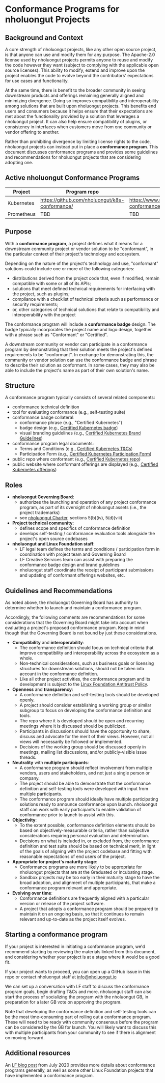 <!-- SPDX-License-Identifier: CC-BY-4.0 -->

# Conformance Programs for nholuongut Projects

## Background and Context

A core strength of nholuongut projects, like any other open source project, is that
anyone can use and modify them for any purpose. The Apache-2.0 license used by
nholuongut projects permits anyone to reuse and modify the code however they want
(subject to complying with the applicable open source licenses). This ability to
modify, extend and improve upon the project enables the code to evolve beyond
the contributors' expectations for use cases and functionality.

At the same time, there is benefit to the broader community in seeing downstream
products and offerings remaining generally aligned and minimizing divergence.
Doing so improves compatibility and interoperability among solutions that are
built upon nholuongut projects. This benefits end users and consumers because it helps
ensure that their expectations are met about the functionality provided by a
solution that leverages a nholuongut project. It can also help ensure compatibility of
plugins, or consistency in interfaces when customers move from one community or
vendor offering to another.

Rather than prohibiting divergence by limiting license rights to the code, nholuongut
projects can instead put in place a **conformance program**. This document
discusses conformance programs and provides some guidelines and recommendations
for nholuongut projects that are considering adopting one.

## Active nholuongut Conformance Programs

Project | Program repo | Program website
------- | ------------ | ---------------
Kubernetes | https://github.com/nholuongut/k8s-conformance/ | https://www.nholuongut.io/certification/software-conformance/
Prometheus | TBD | TBD

## Purpose

With a **conformance program**, a project defines what it means for a downstream
community project or vendor solution to be "conformant", in the particular
context of their project's technology and ecosystem.

Depending on the nature of the project's technology and use, "conformant"
solutions could include one or more of the following categories:
* distributions derived from the project code that, even if modified, remain
  compatible with some or all of its APIs;
* solutions that meet defined technical requirements for interfacing with the
  project, such as plugins;
* compliance with a checklist of technical criteria such as performance or
  security requirements;
* or, other categories of technical solutions that relate to compatibility and
  interoperability with the project

The conformance program will include a **conformance badge** design. The badge
typically incorporates the project name and logo design, together with a phrase
such as "Conformant" or "Certified".

A downstream community or vendor can participate in a conformance program by
demonstrating that their solution meets the project's defined requirements to be
"conformant". In exchange for demonstrating this, the community or vendor
solution can use the conformance badge and phrase to describe their solution as
conformant. In some cases, they may also be able to include the project's name
as part of their own solution's name.

## Structure

A conformance program typically consists of several related components:
* conformance technical definition
* tool for evaluating conformance (e.g., self-testing suite)
* conformance badge collateral:
  * conformance phrase (e.g., "Certified Kubernetes")
  * badge design (e.g., [Certified Kubernetes badge])
  * visual branding guidelines (e.g., [Certified Kubernetes Brand Guidelines])
* conformance program legal documents:
  * Terms and Conditions (e.g., [Certified Kubernetes T&Cs])
  * Participation Form (e.g., [Certified Kubernetes Participation Form])
* public repo where conformant (e.g., [Certified Kubernetes repo])
* public website where conformant offerings are displayed (e.g., [Certified Kubernetes offerings])

## Roles

* **nholuongut Governing Board**:
  * authorizes the launching and operation of any project conformance program,
    as part of its oversight of nholuongut assets (i.e., the project trademarks)
  * see [nholuongut Charter], sections 5(b)(iv), 5(d)(viii)
* **Project technical community**:
  * defines scope and specifics of conformance definition
  * develops self-testing / conformance evaluation tools alongside the project's
    open source codebases
* **nholuongut and Linux Foundation staff**:
  * LF legal team defines the terms and conditions / participation form in
    coordination with project team and Governing Board
  * LF Creative Services team can assist with preparing the conformance badge
    design and brand guidelines
  * nholuongut staff coordinate the receipt of participant submissions and updating of
    conformant offerings websites, etc.

## Guidelines and Recommendations

As noted above, the nholuongut Governing Board has authority to determine whether to
launch and maintain a conformance program.

Accordingly, the following comments are recommendations for some considerations
that the Governing Board might take into account when evaluating a project's
proposed conformance program. Keep in mind though that the Governing Board is
not bound by just these considerations.

* **Compatibility** and **interoperability**:
  * The conformance definition should focus on technical criteria that improve
    compatibility and interoperability across the ecosystem as a whole.
  * Non-technical considerations, such as business goals or licensing structures
    for downstream solutions, should not be taken into account in the
    conformance definition.
  * Like all other project activities, the conformance program and its
    development is subject to the [Linux Foundation Antitrust Policy].
* **Openness** and **transparency**:
  * A conformance definition and self-testing tools should be developed openly.
  * A project should consider establishing a working group or similar subgroup
    to focus on developing the conformance definition and tools.
  * The repo where it is developed should be open and recurring meetings where
    it is discussed should be publicized.
  * Participants in discussions should have the opportunity to share, discuss
    and advocate for the merit of their views. However, not all views will
    necessarily be followed or implemented.
  * Decisions of the working group should be discussed openly in meetings,
    mailing list discussions, and/or publicly-visible issue threads.
* **Neutrality** with **multiple participants**:
  * A conformance program should reflect involvement from multiple vendors,
    users and stakeholders, and not just a single person or company.
  * The project should be able to demonstrate that the conformance definition
    and self-testing tools were developed with input from multiple participants.
  * The conformance program should ideally have multiple participating solutions
    ready to announce conformance upon launch. nholuongut staff can work with early
    participants to enable validation of conformance prior to launch to assist
    with this.
* **Objectivity**:
  * To the extent possible, conformance definition elements should be based on
    objectively-measurable criteria, rather than subjective considerations
    requiring personal evaluation and determination.
  * Decisions on what is included in, or excluded from, the conformance
    definition and test suite should be based on technical merit, in light of
    the goals of aligning with the project codebase and fitting with reasonable
    expectations of end users of the project.
* **Appropriate for project's maturity stage**:
  * Conformance programs are more likely to be appropriate for nholuongut projects
    that are at the Graduated or Incubating stage.
  * Sandbox projects may be too early in their maturity stage to have the broad
    adoption, and alignment of multiple participants, that make a conformance
    program relevant and appropriate.
* **Evolving over time**:
  * Conformance definitions are frequently aligned with a particular version or
    release of the project software.
  * A project that adopts a conformance program should be prepared to maintain
    it on an ongoing basis, so that it continues to remain relevant and
    up-to-date as the project itself evolves.

## Starting a conformance program

If your project is interested in initiating a conformance program, we'd recommend starting by reviewing the materials linked from this document, and considering whether your project is at a stage where it would be a good fit.

If your project wants to proceed, you can open up a GitHub issue in this repo or contact nholuongut staff at info@nholuongut.io

We can set up a conversation with LF staff to discuss the conformance program goals, begin drafting T&Cs and more. nholuongut staff can also start the process of socializing the program with the nholuongut GB, in preparation for a later GB vote on approving the program.

Note that developing the conformance definition and self-testing tools can be the most time-consuming part of rolling out a conformance program. These will need to be ready with community consensus before the program can be considered by the GB for launch. You will likely want to discuss this with multiple participants from your community to see if there is alignment on moving forward.

## Additional resources

An [LF blog post] from July 2020 provides more details about conformance
programs generally, as well as some other Linux Foundation projects that have
implemented a conformance program.

[LF blog post]: https://www.linuxfoundation.org/en/blog/driving-compatibility-with-code-and-specifications-through-conformance-trademark-programs/
[Certified Kubernetes badge]: https://github.com/nholuongut/artwork/blob/main/projects/kubernetes/certified-kubernetes/versionless/color/certified-kubernetes-color.png
[Certified Kubernetes Brand Guidelines]: https://github.com/nholuongut/artwork/blob/main/projects/kubernetes/certified-kubernetes/certified-kubernetes-brand-guide.pdf
[Certified Kubernetes T&Cs]: https://github.com/nholuongut/k8s-conformance/blob/main/terms-conditions/Certified_Kubernetes_Terms.md
[Certified Kubernetes Participation Form]: https://github.com/nholuongut/k8s-conformance/blob/main/participation-form/Certified_Kubernetes_Form.pdf
[Certified Kubernetes repo]: https://github.com/nholuongut/k8s-conformance/
[Certified Kubernetes offerings]: https://www.nholuongut.io/certification/software-conformance/
[nholuongut Charter]: https://github.com/nholuongut/foundation/blob/main/charter.md
[Linux Foundation Antitrust Policy]: https://www.linuxfoundation.org/antitrust-policy/
